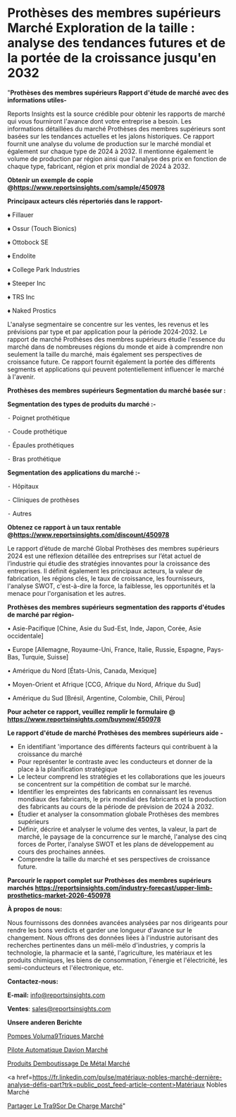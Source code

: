 # Prothèses des membres supérieurs Marché Exploration de la taille : analyse des tendances futures et de la portée de la croissance jusqu'en 2032

"<strong>Prothèses des membres supérieurs Rapport d'étude de marché avec des informations utiles-</strong>

Reports Insights est la source crédible pour obtenir les rapports de marché qui vous fourniront l'avance dont votre entreprise a besoin. Les informations détaillées du marché Prothèses des membres supérieurs sont basées sur les tendances actuelles et les jalons historiques. Ce rapport fournit une analyse du volume de production sur le marché mondial et également sur chaque type de 2024 à 2032. Il mentionne également le volume de production par région ainsi que l'analyse des prix en fonction de chaque type, fabricant, région et prix mondial de 2024 à 2032.

<strong><b>Obtenir un exemple de copie @</b></strong><a href=https://www.reportsinsights.com/sample/450978><strong><b>https://www.reportsinsights.com/sample/450978</b></strong></a>

<b>Principaux acteurs clés répertoriés dans le rapport-</b>

<b> </b>♦ Fillauer

♦ Ossur (Touch Bionics)

♦ Ottobock SE

♦ Endolite

♦ College Park Industries

♦ Steeper Inc

♦ TRS Inc

♦ Naked Prostics

L'analyse segmentaire se concentre sur les ventes, les revenus et les prévisions par type et par application pour la période 2024-2032. Le rapport de marché Prothèses des membres supérieurs étudie l'essence du marché dans de nombreuses régions du monde et aide à comprendre non seulement la taille du marché, mais également ses perspectives de croissance future. Ce rapport fournit également la portée des différents segments et applications qui peuvent potentiellement influencer le marché à l'avenir.

<strong>Prothèses des membres supérieurs Segmentation du marché basée sur :</strong>

<strong>Segmentation des types de produits du marché :-</strong>

⁃ Poignet prothétique

⁃ Coude prothétique

⁃ Épaules prothétiques

⁃ Bras prothétique

<strong>Segmentation des applications du marché :-</strong>

⁃ Hôpitaux

⁃ Cliniques de prothèses

⁃ Autres

<strong><b>Obtenez ce rapport à un taux rentable @</b></strong><a href=https://www.reportsinsights.com/discount/450978><strong><b>https://www.reportsinsights.com/discount/450978</b></strong></a>

Le rapport d’étude de marché Global Prothèses des membres supérieurs 2024 est une réflexion détaillée des entreprises sur l’état actuel de l’industrie qui étudie des stratégies innovantes pour la croissance des entreprises. Il définit également les principaux acteurs, la valeur de fabrication, les régions clés, le taux de croissance, les fournisseurs, l'analyse SWOT, c'est-à-dire la force, la faiblesse, les opportunités et la menace pour l'organisation et les autres.

<strong>Prothèses des membres supérieurs segmentation des rapports d'études de marché par région-</strong>

• Asie-Pacifique [Chine, Asie du Sud-Est, Inde, Japon, Corée, Asie occidentale]

• Europe [Allemagne, Royaume-Uni, France, Italie, Russie, Espagne, Pays-Bas, Turquie, Suisse]

• Amérique du Nord [États-Unis, Canada, Mexique]

• Moyen-Orient et Afrique [CCG, Afrique du Nord, Afrique du Sud]

• Amérique du Sud [Brésil, Argentine, Colombie, Chili, Pérou]

<strong>Pour acheter ce rapport, veuillez remplir le formulaire @   <a href=https://www.reportsinsights.com/buynow/450978>https://www.reportsinsights.com/buynow/450978</a></strong>

<strong>Le rapport d'étude de marché Prothèses des membres supérieurs aide -</strong>
<ul>
  <li>En identifiant 'importance des différents facteurs qui contribuent à la croissance du marché</li>
  <li>Pour représenter le contraste avec les conducteurs et donner de la place à la planification stratégique</li>
  <li>Le lecteur comprend les stratégies et les collaborations que les joueurs se concentrent sur la compétition de combat sur le marché.</li>
  <li>Identifier les empreintes des fabricants en connaissant les revenus mondiaux des fabricants, le prix mondial des fabricants et la production des fabricants au cours de la période de prévision de 2024 à 2032.</li>
  <li>Étudier et analyser la consommation globale Prothèses des membres supérieurs</li>
  <li>Définir, décrire et analyser le volume des ventes, la valeur, la part de marché, le paysage de la concurrence sur le marché, l'analyse des cinq forces de Porter, l'analyse SWOT et les plans de développement au cours des prochaines années.</li>
  <li>Comprendre la taille du marché et ses perspectives de croissance future.</li>
</ul>

<strong>Parcourir le rapport complet sur Prothèses des membres supérieurs marchés <a href=https://reportsinsights.com/industry-forecast/upper-limb-prosthetics-market-2026-450978>https://reportsinsights.com/industry-forecast/upper-limb-prosthetics-market-2026-450978</a></strong>

<strong>À propos de nous:</strong>

Nous fournissons des données avancées analysées par nos dirigeants pour rendre les bons verdicts et garder une longueur d'avance sur le changement. Nous offrons des données liées à l'industrie autorisant des recherches pertinentes dans un méli-mélo d'industries, y compris la technologie, la pharmacie et la santé, l'agriculture, les matériaux et les produits chimiques, les biens de consommation, l'énergie et l'électricité, les semi-conducteurs et l'électronique, etc.

<strong>Contactez-nous:</strong>

<strong>E-mail:</strong> <a href=mailto:info@reportsinsights.com>info@reportsinsights.com</a>

<strong>Ventes</strong>: <a href=mailto:sales@reportsinsights.com>sales@reportsinsights.com</a>

<strong>Unsere anderen Berichte</strong>

<a href=https://www.linkedin.com/pulse/pompes-volum%C3%A9triques-march%C3%A9-2024-statistiques-c3kzf/>Pompes Voluma9Triques Marché</a>

<a href=https://www.linkedin.com/pulse/pilote-automatique-davion-march%C3%A9-2024-2032-part-xnt7c/>Pilote Automatique Davion Marché</a>

<a href=https://www.linkedin.com/pulse/produits-demboutissage-de-métal-marché-analyse-a7wic/>Produits Demboutissage De Métal Marché</a>

<a href=https://fr.linkedin.com/pulse/matériaux-nobles-marché-dernière-analyse-défis-part?trk=public_post_feed-article-content>Matériaux Nobles Marché</a>

<a href=https://www.linkedin.com/pulse/partager-le-tr%C3%A9sor-de-charge-march%C3%A9-rapport-sc%C3%A9nario-os6lf/>Partager Le Tra9Sor De Charge Marché</a>"
